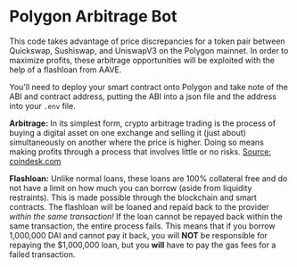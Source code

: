 # Polygon Arbitrage Bot
This code takes advantage of price discrepancies for a token pair between Quickswap, Sushiswap, and UniswapV3 on the Polygon mainnet. In order to maximize profits, these arbitrage opportunities will be exploited with the help of a flashloan from AAVE. 

You'll need to deploy your smart contract onto Polygon and take note of the ABI and contract address, putting the ABI into a json file and the address into your `.env` file.

**Arbitrage:** In its simplest form, crypto arbitrage trading is the process of buying a digital asset on one exchange and selling it (just about) simultaneously on another where the price is higher. Doing so means making profits through a process that involves little or no risks. [Source: coindesk.com](https://www.coindesk.com/learn/crypto-arbitrage-trading-how-to-make-low-risk-gains/#:~:text=In%20its%20simplest%20form%2C%20crypto,involves%20little%20or%20no%20risks.)

**Flashloan:** Unlike normal loans, these loans are 100% collateral free and do not have a limit on how much you can borrow (aside from liquidity restraints). This is made possible through the blockchain and smart contracts. The flashloan will be loaned and repaid back to the provider *within the same transaction!* If the loan cannot be repayed back within the same transaction, the entire process fails. This means that if you borrow 1,000,000 DAI and cannot pay it back, you will **NOT** be responsible for repaying the $1,000,000 loan, but you **will** have to pay the gas fees for a failed transaction. 
